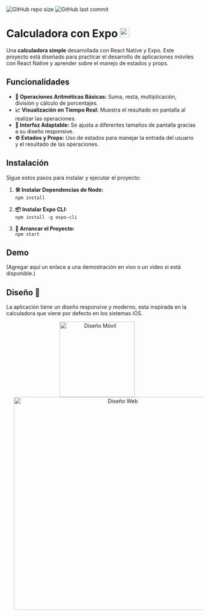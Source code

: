![GitHub repo size](https://img.shields.io/github/repo-size/KevinJG994/Calculator_Expo)
![GitHub last commit](https://img.shields.io/github/last-commit/KevinJG994/Calculator_Expo)

# Calculadora con Expo <img src="https://upload.wikimedia.org/wikipedia/commons/a/a7/React-icon.svg" alt="React Logo" width="25" style="margin-right: 10px;"/> 
Una **calculadora simple** desarrollada con React Native y Expo. Este proyecto está diseñado para practicar el desarrollo de aplicaciones móviles con React Native y aprender sobre el manejo de estados y props.

## Funcionalidades

- **🔢 Operaciones Aritméticas Básicas:** Suma, resta, multiplicación, división y cálculo de porcentajes.
- **📈 Visualización en Tiempo Real:** Muestra el resultado en pantalla al realizar las operaciones.
- **📱 Interfaz Adaptable:** Se ajusta a diferentes tamaños de pantalla gracias a su diseño responsive.
- **⚙️ Estados y Props:** Uso de estados para manejar la entrada del usuario y el resultado de las operaciones.

## Instalación

Sigue estos pasos para instalar y ejecutar el proyecto:

1. **🛠️ Instalar Dependencias de Node:** <br>
   `npm install`
   
2. **📦 Instalar Expo CLI:** <br>
   `npm install -g expo-cli`

3. **🚀 Arrancar el Proyecto:** <br>
   `npm start`

## Demo

(Agregar aquí un enlace a una demostración en vivo o un video si está disponible.)

## Diseño 🎥

La aplicación tiene un diseño responsive y moderno, esta inspirada en la calculadora que viene por defecto en los sistemas iOS.

<div align="center">
  <img src="https://github.com/user-attachments/assets/ad32ec68-d2e8-4af5-9ced-941d8e464180" alt="Diseño Móvil" width="200px" style="margin-right: 20px;" />
  <img src="https://github.com/user-attachments/assets/64de6c50-b73c-4f50-8ee1-4b83e44c4771" alt="Diseño Web" width="565px" style="margin-left: 20px;"/>
</div>
